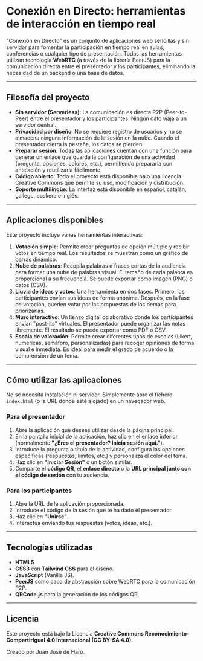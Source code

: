 # Conexión en Directo: herramientas de interacción en tiempo real

"Conexión en Directo" es un conjunto de aplicaciones web sencillas y sin servidor para fomentar la participación en tiempo real en aulas, conferencias o cualquier tipo de presentación. Todas las herramientas utilizan tecnología **WebRTC** (a través de la librería PeerJS) para la comunicación directa entre el presentador y los participantes, eliminando la necesidad de un backend o una base de datos.

---

## Filosofía del proyecto

* **Sin servidor (Serverless)**: La comunicación es directa P2P (Peer-to-Peer) entre el presentador y los participantes. Ningún dato viaja a un servidor central.
* **Privacidad por diseño**: No se requiere registro de usuarios y no se almacena ninguna información de la sesión en la nube. Cuando el presentador cierra la pestaña, los datos se pierden.
* **Preparar sesión**: Todas las aplicaciones cuentan con una función para generar un enlace que guarda la configuración de una actividad (pregunta, opciones, colores, etc.), permitiendo prepararla con antelación y reutilizarla fácilmente.
* **Código abierto**: Todo el proyecto está disponible bajo una licencia Creative Commons que permite su uso, modificación y distribución.
* **Soporte multilingüe**: La interfaz está disponible en español, catalán, gallego, euskera e inglés.

---

## Aplicaciones disponibles

Este proyecto incluye varias herramientas interactivas:

1.  **Votación simple**: Permite crear preguntas de opción múltiple y recibir votos en tiempo real. Los resultados se muestran como un gráfico de barras dinámico.
2.  **Nube de palabras**: Recopila palabras o frases cortas de la audiencia para formar una nube de palabras visual. El tamaño de cada palabra es proporcional a su frecuencia. Se puede exportar como imagen (PNG) o datos (CSV).
3.  **Lluvia de ideas y votos**: Una herramienta en dos fases. Primero, los participantes envían sus ideas de forma anónima. Después, en la fase de votación, pueden votar por las propuestas de los demás para priorizarlas.
4.  **Muro interactivo**: Un lienzo digital colaborativo donde los participantes envían "post-its" virtuales. El presentador puede organizar las notas libremente. El resultado se puede exportar como PDF o CSV.
5.  **Escala de valoración**: Permite crear diferentes tipos de escalas (Likert, numéricas, semáforo, personalizadas) para recoger opiniones de forma visual e inmediata. Es ideal para medir el grado de acuerdo o la comprensión de un tema.

---

## Cómo utilizar las aplicaciones

No se necesita instalación ni servidor. Simplemente abre el fichero `index.html` (o la URL donde esté alojado) en un navegador web.

### Para el presentador

1.  Abre la aplicación que desees utilizar desde la página principal.
2.  En la pantalla inicial de la aplicación, haz clic en el enlace inferior (normalmente **"¿Eres el presentador? Inicia sesión aquí."**).
3.  Introduce la pregunta o título de la actividad, configura las opciones específicas (respuestas, límites, etc.) y personaliza el color del tema.
4.  Haz clic en **"Iniciar Sesión"** o un botón similar.
5.  Comparte el **código QR**, el **enlace directo** o la **URL principal junto con el código de sesión** con tu audiencia.

### Para los participantes

1.  Abre la URL de la aplicación proporcionada.
2.  Introduce el código de la sesión que te ha dado el presentador.
3.  Haz clic en **"Unirse"**.
4.  Interactúa enviando tus respuestas (votos, ideas, etc.).

---

## Tecnologías utilizadas

* **HTML5**
* **CSS3** con **Tailwind CSS** para el diseño.
* **JavaScript** (Vanilla JS).
* **PeerJS** como capa de abstracción sobre WebRTC para la comunicación P2P.
* **QRCode.js** para la generación de los códigos QR.

---

## Licencia

Este proyecto está bajo la Licencia **Creative Commons Reconocimiento-CompartirIgual 4.0 Internacional (CC BY-SA 4.0)**.

Creado por Juan José de Haro.

